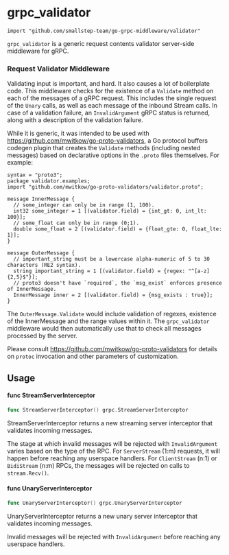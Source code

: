 # grpc_validator

    import "github.com/smallstep-team/go-grpc-middleware/validator"

`grpc_validator` is a generic request contents validator server-side middleware for
gRPC.


### Request Validator Middleware

Validating input is important, and hard. It also causes a lot of boilerplate code.
This middleware checks for the existence of a `Validate` method on each of the
messages of a gRPC request. This includes the single request of the `Unary`
calls, as well as each message of the inbound Stream calls. In case of a
validation failure, an `InvalidArgument` gRPC status is returned, along with
a description of the validation failure.

While it is generic, it was intended to be used with
https://github.com/mwitkow/go-proto-validators, a Go protocol buffers codegen
plugin that creates the `Validate` methods (including nested messages) based on
declarative options in the `.proto` files themselves. For example:

    syntax = "proto3";
    package validator.examples;
    import "github.com/mwitkow/go-proto-validators/validator.proto";

    message InnerMessage {
      // some_integer can only be in range (1, 100).
      int32 some_integer = 1 [(validator.field) = {int_gt: 0, int_lt: 100}];
      // some_float can only be in range (0;1).
      double some_float = 2 [(validator.field) = {float_gte: 0, float_lte: 1}];
    }

    message OuterMessage {
      // important_string must be a lowercase alpha-numeric of 5 to 30 characters (RE2 syntax).
      string important_string = 1 [(validator.field) = {regex: "^[a-z]{2,5}$"}];
      // proto3 doesn't have `required`, the `msg_exist` enforces presence of InnerMessage.
      InnerMessage inner = 2 [(validator.field) = {msg_exists : true}];
    }

The `OuterMessage.Validate` would include validation of regexes, existence of
the InnerMessage and the range values within it. The `grpc_validator` middleware
would then automatically use that to check all messages processed by the server.

Please consult https://github.com/mwitkow/go-proto-validators for details on
`protoc` invocation and other parameters of customization.

## Usage

#### func  StreamServerInterceptor

```go
func StreamServerInterceptor() grpc.StreamServerInterceptor
```
StreamServerInterceptor returns a new streaming server interceptor that
validates incoming messages.

The stage at which invalid messages will be rejected with `InvalidArgument`
varies based on the type of the RPC. For `ServerStream` (1:m) requests, it will
happen before reaching any userspace handlers. For `ClientStream` (n:1) or
`BidiStream` (n:m) RPCs, the messages will be rejected on calls to
`stream.Recv()`.

#### func  UnaryServerInterceptor

```go
func UnaryServerInterceptor() grpc.UnaryServerInterceptor
```
UnaryServerInterceptor returns a new unary server interceptor that validates
incoming messages.

Invalid messages will be rejected with `InvalidArgument` before reaching any
userspace handlers.
